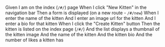Given I am on the index (`/#/`) page
When I click "New Kitten" in the navigation bar
Then a form is displayed (on a new route - `/#/new`)
When I enter the name of the kitten
And I enter an image url for the kitten
And I enter a bio for that kitten
When I click the "Create Kitten" button
Then the kitten is listed on the index page (`/#/`)
And the list displays a thumbnail of the kitten image
And the name of the kitten
And the kitten bio
And the number of likes a kitten has
